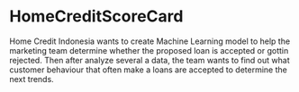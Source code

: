 # HomeCreditScoreCard
Home Credit Indonesia wants to create Machine Learning model to help the marketing team determine whether the proposed loan is accepted or gottin rejected. Then after analyze several a data, the team wants to find out what customer behaviour that often make a loans are accepted to determine the next trends.
